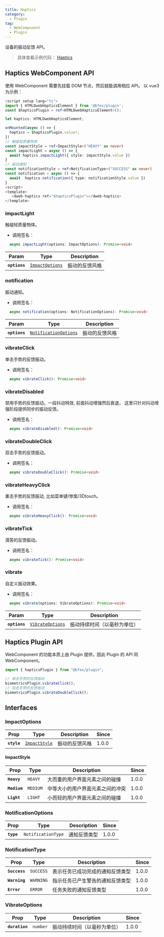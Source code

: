 ```yaml
---
title: Haptics
category:
  - Plugin
tag:
  - WebComponent
  - Plugin
---
```


设备的振动反馈 API。

> 具体查看示例代码： [Haptics](https://github.com/BioforestChain/dweb_browser/blob/main/plaoc/demo/src/pages/Haptics.vue)

## Haptics WebComponent API

使用 WebComponent 需要先挂载 DOM 节点，然后就能调用相应 API。
以 vue3 为示例：

```ts
<script setup lang="ts">
import { HTMLDwebHapticsElement } from '@bfex/plugin';
const $hapticsPlugin = ref<HTMLDwebHapticsElement>();

let haptics: HTMLDwebHapticsElement;

onMounted(async () => {
  haptics = $hapticsPlugin.value!;
})
// 触碰轻质量物体
const impactStyle = ref<ImpactStyle>("HEAVY" as never)
const impactLight = async () => {
  await haptics.impactLight({ style: impactStyle.value })
}
// 振动通知
const notificationStyle = ref<NotificationType>("SUCCESS" as never)
const notification = async () => {
  await  haptics.notification({ type: notificationStyle.value })
}
<script>
<template>
   <dweb-haptics ref="$hapticsPlugin"></dweb-haptics>
</template>
```

### impactLight

触碰轻质量物体。

- 调用签名：

```ts
  async impactLight(options: ImpactOptions): Promise<void>
```

| Param         | Type                                                    | Description    |
| ------------- | ------------------------------------------------------- | -------------- |
| **`options`** | <code><a href="#impactoptions">ImpactOptions</a></code> | 振动的反馈风格 |

### notification

振动通知。

- 调用签名：

```ts
  async notification(options: NotificationOptions): Promise<void>
```

| Param         | Type                                                                | Description    |
| ------------- | ------------------------------------------------------------------- | -------------- |
| **`options`** | <code><a href="#notificationoptions">NotificationOptions</a></code> | 振动的反馈风格 |

### vibrateClick

单击手势的反馈振动。

- 调用签名：

```ts
  async vibrateClick(): Promise<void>
```

### vibrateDisabled

禁用手势的反馈振动。一段抖动特效, 前面抖动增强然后衰退，
这里只针对抖动增强阶段提供同步的振动反馈。

- 调用签名：

```ts
  async vibrateDisabled(): Promise<void>
```

### vibrateDoubleClick

双击手势的反馈振动。

- 调用签名：

```ts
  async vibrateDoubleClick(): Promise<void>
```

### vibrateHeavyClick

重击手势的反馈振动, 比如菜单键/惨案/3Dtouch。

- 调用签名：

```ts
  async vibrateHeavyClick(): Promise<void>
```

### vibrateTick

滴答的反馈振动。

- 调用签名：

```ts
  async vibrateTick(): Promise<void>
```

### vibrate

自定义振动效果。

- 调用签名：

```ts
  async vibrate(options: VibrateOptions): Promise<void>
```

| Param         | Type                                                      | Description                  |
| ------------- | --------------------------------------------------------- | ---------------------------- |
| **`options`** | <code><a href="#vibrateoptions">VibrateOptions</a></code> | 振动持续时间（以毫秒为单位） |

## Haptics Plugin API

WebComponent 的功能本质上由 Plugin 提供，因此 Plugin 的 API 同 WebComponent。

```ts
import { hapticsPlugin } from "@bfex/plugin";

// 单击手势的反馈振动
biometricsPlugin.vibrateClick();
// 双击手势的反馈振动
biometricsPlugin.vibrateDoubleClick();
```

## Interfaces

### ImpactOptions

| Prop        | Type                                                | Description    | Since |
| ----------- | --------------------------------------------------- | -------------- | ----- |
| **`style`** | <code><a href="#impactstyle">ImpactStyle</a></code> | 振动的反馈风格 | 1.0.0 |

#### ImpactStyle

| Prop         | Type                | Description                      | Since |
| ------------ | ------------------- | -------------------------------- | ----- |
| **`Heavy`**  | <code>HEAVY</code>  | 大而重的用户界面元素之间的碰撞   | 1.0.0 |
| **`Medium`** | <code>MEDIUM</code> | 中等大小的用户界面元素之间的冲突 | 1.0.0 |
| **`Light`**  | <code>LIGHT</code>  | 小而轻的用户界面元素之间的碰撞   | 1.0.0 |

### NotificationOptions

| Prop       | Type                          | Description  | Since |
| ---------- | ----------------------------- | ------------ | ----- |
| **`type`** | <code>NotificationType</code> | 通知反馈类型 | 1.0.0 |

### NotificationType

| Prop          | Type                 | Description                      | Since |
| ------------- | -------------------- | -------------------------------- | ----- |
| **`Success`** | <code>SUCCESS</code> | 表示任务已成功完成的通知反馈类型 | 1.0.0 |
| **`Warning`** | <code>WARNING</code> | 指示任务已产生警告的通知反馈类型 | 1.0.0 |
| **`Error`**   | <code>ERROR</code>   | 任务失败的通知反馈类型           | 1.0.0 |

### VibrateOptions

| Prop           | Type                | Description                  | Since |
| -------------- | ------------------- | ---------------------------- | ----- |
| **`duration`** | <code>number</code> | 振动持续时间（以毫秒为单位） | 1.0.0 |
